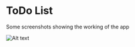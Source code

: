 # ToDo List

Some screenshots showing the working of the app

![Alt text](C:\Users\Rachit\Documents\GitHub\ToDo-List\Screen\Capture.png?raw=true "First")
